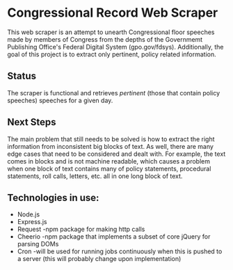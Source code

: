 # Congressional Record Web Scraper
This web scraper is an attempt to unearth Congressional floor speeches made by members of Congress from the depths of the Governmemt Publishing Office's Federal Digital System (gpo.gov/fdsys). Additionally, the goal of this project is to extract only pertinent, policy related information. 

## Status
The scraper is functional and retrieves *pertinent* (those that contain policy speeches) speeches for a given day.

## Next Steps
The main problem that still needs to be solved is how to extract the right information from inconsistent big blocks of text. As well, there are many edge cases that need to be considered and dealt with. For example, the text comes in blocks and is not machine readable, which causes a problem when one block of text contains many of policy statements, procedural statements, roll calls, letters, etc. all in one long block of text.

## Technologies in use:
* Node.js
* Express.js
* Request -npm package for making http calls
* Cheerio -npm package that implements a subset of core jQuery for parsing DOMs
* Cron -will be used for running jobs continuously when this is pushed to a server (this will probably change upon implementation)

